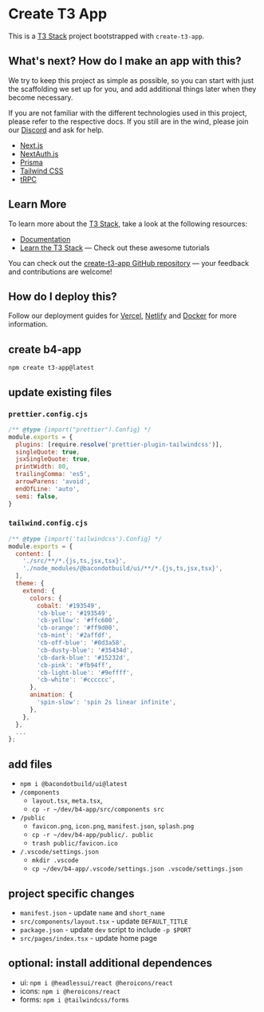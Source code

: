 # Create T3 App

This is a [T3 Stack](https://create.t3.gg/) project bootstrapped with `create-t3-app`.

## What's next? How do I make an app with this?

We try to keep this project as simple as possible, so you can start with just the scaffolding we set up for you, and add additional things later when they become necessary.

If you are not familiar with the different technologies used in this project, please refer to the respective docs. If you still are in the wind, please join our [Discord](https://t3.gg/discord) and ask for help.

- [Next.js](https://nextjs.org)
- [NextAuth.js](https://next-auth.js.org)
- [Prisma](https://prisma.io)
- [Tailwind CSS](https://tailwindcss.com)
- [tRPC](https://trpc.io)

## Learn More

To learn more about the [T3 Stack](https://create.t3.gg/), take a look at the following resources:

- [Documentation](https://create.t3.gg/)
- [Learn the T3 Stack](https://create.t3.gg/en/faq#what-learning-resources-are-currently-available) — Check out these awesome tutorials

You can check out the [create-t3-app GitHub repository](https://github.com/t3-oss/create-t3-app) — your feedback and contributions are welcome!

## How do I deploy this?

Follow our deployment guides for [Vercel](https://create.t3.gg/en/deployment/vercel), [Netlify](https://create.t3.gg/en/deployment/netlify) and [Docker](https://create.t3.gg/en/deployment/docker) for more information.

## create b4-app

`npm create t3-app@latest`

## update existing files

### `prettier.config.cjs`

```js
/** @type {import("prettier").Config} */
module.exports = {
  plugins: [require.resolve('prettier-plugin-tailwindcss')],
  singleQuote: true,
  jsxSingleQuote: true,
  printWidth: 80,
  trailingComma: 'es5',
  arrowParens: 'avoid',
  endOfLine: 'auto',
  semi: false,
}
```

### `tailwind.config.cjs`

```js
/** @type {import('tailwindcss').Config} */
module.exports = {
  content: [
    './src/**/*.{js,ts,jsx,tsx}',
    './node_modules/@bacondotbuild/ui/**/*.{js,ts,jsx,tsx}',
  ],
  theme: {
    extend: {
      colors: {
        cobalt: '#193549',
        'cb-blue': '#193549',
        'cb-yellow': '#ffc600',
        'cb-orange': '#ff9d00',
        'cb-mint': '#2affdf',
        'cb-off-blue': '#0d3a58',
        'cb-dusty-blue': '#35434d',
        'cb-dark-blue': '#15232d',
        'cb-pink': '#fb94ff',
        'cb-light-blue': '#9effff',
        'cb-white': '#cccccc',
      },
      animation: {
        'spin-slow': 'spin 2s linear infinite',
      },
    },
  },
  ...
};
```

## add files

- `npm i @bacondotbuild/ui@latest`
- `/components`
  - `layout.tsx`, `meta.tsx`,
  - `cp -r ~/dev/b4-app/src/components src`
- `/public`
  - `favicon.png`, `icon.png`, `manifest.json`, `splash.png`
  - `cp -r ~/dev/b4-app/public/. public`
  - `trash public/favicon.ico`
- `/.vscode/settings.json`
  - `mkdir .vscode`
  - `cp ~/dev/b4-app/.vscode/settings.json .vscode/settings.json`

## project specific changes

- `manifest.json` - update `name` and `short_name`
- `src/components/layout.tsx` - update `DEFAULT_TITLE`
- `package.json` - update `dev` script to include `-p $PORT`
- `src/pages/index.tsx` - update home page

## optional: install additional dependences

- ui: `npm i @headlessui/react @heroicons/react`
- icons: `npm i @heroicons/react`
- forms: `npm i @tailwindcss/forms`
